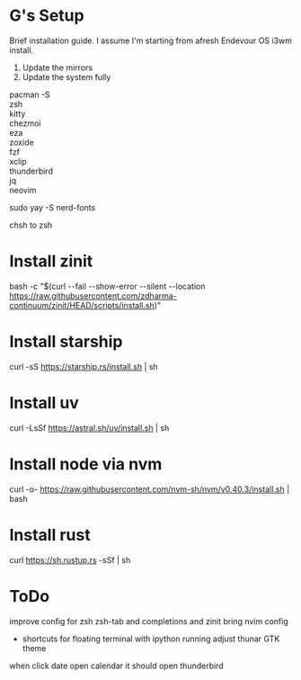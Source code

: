 # G's Setup

Brief installation guide. I assume I'm starting from afresh Endevour OS i3wm install.

1. Update the mirrors
2. Update the system fully

pacman -S \
  zsh \
  kitty \
  chezmoi \
  eza \
  zoxide \
  fzf \
  xclip \
  thunderbird \
  jq \
  neovim

sudo yay -S nerd-fonts

chsh to zsh

# Install zinit
bash -c "$(curl --fail --show-error --silent --location https://raw.githubusercontent.com/zdharma-continuum/zinit/HEAD/scripts/install.sh)"

# Install starship
curl -sS https://starship.rs/install.sh | sh

# Install uv
curl -LsSf https://astral.sh/uv/install.sh | sh

# Install node via nvm
curl -o- https://raw.githubusercontent.com/nvm-sh/nvm/v0.40.3/install.sh | bash

# Install rust
curl https://sh.rustup.rs -sSf | sh

# ToDo
improve config for zsh   zsh-tab and completions and zinit
bring nvim config
- shortcuts for floating terminal with ipython running
adjust thunar GTK theme

when click date open calendar it
should open thunderbird
